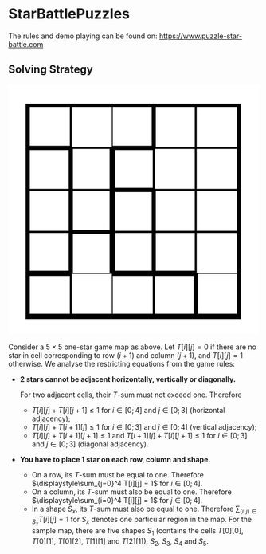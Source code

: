 # StarBattlePuzzles
The rules and demo playing can be found on: https://www.puzzle-star-battle.com
## Solving Strategy
![Star Battle Sample Map](Images/SampleMap.png)

Consider a $5\times 5$ one-star game map as above. Let $T[i][j] = 0$ if there are no star in cell corresponding to row $(i + 1)$ and column $(j + 1)$, and $T[i][j]=1$ otherwise. We analyse the restricting equations from the game rules:

* **2 stars cannot be adjacent horizontally, vertically or diagonally.**

    For two adjacent cells, their $T$-sum must not exceed one. Therefore
    * $T[i][j] + T[i][j + 1] \le 1$ for $i\in[0;4]$ and $j\in[0;3]$ (horizontal adjacency);
    * $T[i][j] + T[i + 1][j] \le 1$ for $i\in[0;3]$ and $j\in[0;4]$ (vertical adjacency);
    * $T[i][j] + T[i + 1][j + 1] \le 1$ and $T[i + 1][j] + T[i][j + 1] \le 1$ for $i\in[0;3]$ and $j\in[0;3]$ (diagonal adjacency).

* **You have to place 1 star on each row, column and shape.**

    * On a row, its $T$-sum must be equal to one. Therefore $\displaystyle\sum_{j=0}^4 T[i][j] = 1$ for $i\in[0;4]$.
    * On a column, its $T$-sum must also be equal to one. Therefore $\displaystyle\sum_{i=0}^4 T[i][j] = 1$ for $j\in[0;4]$.
    * In a shape $S_x$, its $T$-sum must also be equal to one. Therefore $\displaystyle\sum_{(i, j)\in S_x} T[i][j]=1$ for $S_x$ denotes one particular region in the map. For the sample map, there are five shapes $S_1$ (contains the cells $T[0][0]$, $T[0][1]$, $T[0][2]$, $T[1][1]$ and $T[2][1]$), $S_2$, $S_3$, $S_4$ and $S_5$.